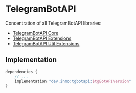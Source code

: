 # TelegramBotAPI

Concentration of all TelegramBotAPI libraries:

* [TelegramBotAPI Core](../tgbotapi.core/README.md)
* [TelegramBotAPI Extensions](../tgbotapi.extensions.api/README.md)
* [TelegramBotAPI Util Extensions](../tgbotapi.extensions.utils/README.md)

## Implementation

```groovy
dependencies {
    // ...
    implementation "dev.inmo:tgbotapi:$tgBotAPIVersion"
}
```
